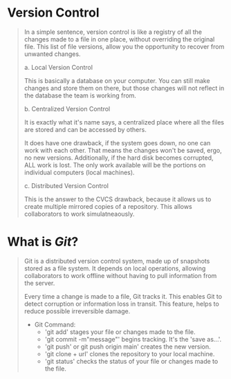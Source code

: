 # Version Control

> In a simple sentence, version control is like a registry of all the changes made to a file in one place, without overriding the original file. This list of file versions, allow you the opportunity to recover from unwanted changes.
>
> a. Local Version Control
>
>This is basically a database on your computer. You can still make changes and store them on there, but those changes will not reflect in the database the team is working from.
>
> b. Centralized Version Control
>
> It is exactly what it's name says, a centralized place where all the files are stored and can be accessed by others. 
>
>It does have one drawback, if the system goes down, no one can work with each other. That means the changes won't be saved, ergo, no new versions. Additionally, if the hard disk becomes corrupted, ALL work is lost. The only work available will be the portions on individual computers (local machines).
>
> c. Distributed Version Control
>
>  This is the answer to the CVCS drawback, because it allows us to create multiple mirrored copies of a repository. This allows collaborators to work simulatneaously.


# What is *Git*?

> Git is a distributed version control system, made up of snapshots stored as a file system. It depends on local operations, allowing collaborators to work offline without having to pull information from the server.
>
> Every time a change is made to a file, Git tracks it. This enables Git to detect corruption or information loss in transit. This feature, helps to reduce possible irreversible damage.
>
> - Git Command:
>   - 'git add' stages your file or changes made to the file.
>   - 'git commit -m"message"' begins tracking. It's the 'save as...'.
>   - 'git push' or git push origin main' creates the new version.
>   - 'git clone + url' clones the repository to your local machine.
>   - 'git status' checks the status of your file or changes made to the file.